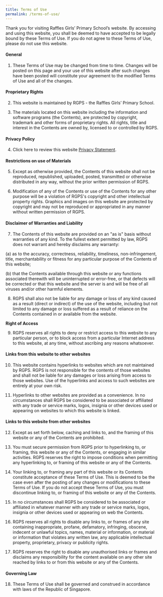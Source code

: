 ```yaml
---
title: Terms of Use
permalink: /terms-of-use/
---
```

Thank you for visiting Raffles Girls’ Primary School’s website. By accessing and using this website, you shall be deemed to have accepted to be legally bound by these Terms of Use. If you do not agree to these Terms of Use, please do not use this website.

#### **General**

1. These Terms of Use may be changed from time to time. Changes will be posted on this page and your use of this website after such changes have been posted will constitute your agreement to the modified Terms of Use and all of the changes.

#### **Proprietary Rights**

2. This website is maintained by RGPS - the Raffles Girls’ Primary School.

3. The materials located on this website including the information and software programs (the Contents), are protected by copyright, trademark and other forms of proprietary rights. All rights, title and interest in the Contents are owned by, licensed to or controlled by RGPS.

#### **Privacy Policy**

4. Click here to review this website [Privacy Statement](/privacy/).

#### **Restrictions on use of Materials**

5. Except as otherwise provided, the Contents of this website shall not be reproduced, republished, uploaded, posted, transmitted or otherwise distributed in any way, without the prior written permission of RGPS.

6. Modification of any of the Contents or use of the Contents for any other purpose will be a violation of RGPS's copyright and other intellectual property rights. Graphics and images on this website are protected by copyright and may not be reproduced or appropriated in any manner without written permission of RGPS.

#### **Disclaimer of Warranties and Liability**

7. The Contents of this website are provided on an "as is" basis without warranties of any kind. To the fullest extent permitted by law, RGPS does not warrant and hereby disclaims any warranty:

(a) as to the accuracy, correctness, reliability, timeliness, non-infringement, title, merchantability or fitness for any particular purpose of the Contents of this website;

(b) that the Contents available through this website or any functions associated therewith will be uninterrupted or error-free, or that defects will be corrected or that this website and the server is and will be free of all viruses and/or other harmful elements.

8. RGPS shall also not be liable for any damage or loss of any kind caused as a result (direct or indirect) of the use of the website, including but not limited to any damage or loss suffered as a result of reliance on the Contents contained in or available from the website.

**Right of Access**

9. RGPS reserves all rights to deny or restrict access to this website to any particular person, or to block access from a particular Internet address to this website, at any time, without ascribing any reasons whatsoever.

#### **Links from this website to other websites**

10. This website contains hyperlinks to websites which are not maintained by RGPS. RGPS is not responsible for the contents of those websites and shall not be liable for any damages or loss arising from access to those websites. Use of the hyperlinks and access to such websites are entirely at your own risk.

11. Hyperlinks to other websites are provided as a convenience. In no circumstances shall RGPS be considered to be associated or affiliated with any trade or service marks, logos, insignia or other devices used or appearing on websites to which this website is linked.

#### **Links to this website from other websites**

12. Except as set forth below, caching and links to, and the framing of this website or any of the Contents are prohibited.

13. You must secure permission from RGPS prior to hyperlinking to, or framing, this website or any of the Contents, or engaging in similar activities. RGPS reserves the right to impose conditions when permitting any hyperlinking to, or framing of this website or any of the Contents.

14. Your linking to, or framing any part of this website or its Contents constitute acceptance of these Terms of Use. This is deemed to be the case even after the posting of any changes or modifications to these Terms of Use. If you do not accept these Terms of Use, you must discontinue linking to, or framing of this website or any of the Contents.

15. In no circumstances shall RGPS be considered to be associated or affiliated in whatever manner with any trade or service marks, logos, insignia or other devices used or appearing on web the Contents.

16. RGPS reserves all rights to disable any links to, or frames of any site containing inappropriate, profane, defamatory, infringing, obscene, indecent or unlawful topics, names, material or information, or material or information that violates any written law, any applicable intellectual property, proprietary, privacy or publicity rights.

17. RGPS reserves the right to disable any unauthorised links or frames and disclaims any responsibility for the content available on any other site reached by links to or from this website or any of the Contents.

#### **Governing Law**

18. These Terms of Use shall be governed and construed in accordance with laws of the Republic of Singapore.